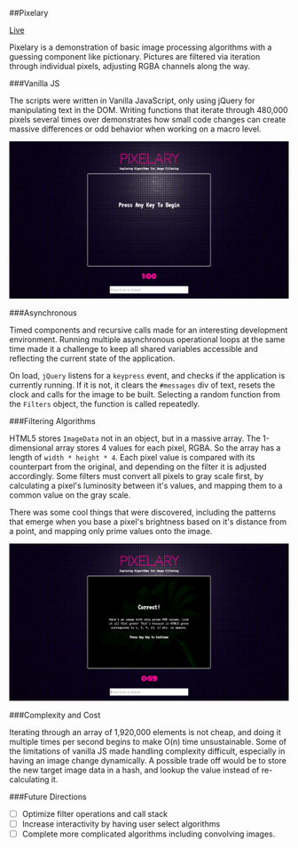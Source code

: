 ##Pixelary

[Live](https://nvizzutti.github.io/pixelary)

Pixelary is a demonstration of basic image processing algorithms with a guessing component like pictionary. Pictures are filtered via iteration through individual pixels, adjusting RGBA channels along the way.

###Vanilla JS

The scripts were written in Vanilla JavaScript, only using jQuery for manipulating text in the DOM. Writing functions that iterate through 480,000 pixels several times over demonstrates how small code changes can create massive differences or odd behavior when working on a macro level.

![home](images/pixelary.png)

###Asynchronous

Timed components and recursive calls made for an interesting development environment. Running multiple asynchronous operational loops at the same time made it a challenge to keep all shared variables accessible and reflecting the current state of the application.

On load, `jQuery` listens for a `keypress` event, and checks if the application is currently running. If it is not, it clears the `#messages` div of text, resets the clock and calls for the image to be built. Selecting a random function from the `Filters` object, the function is called repeatedly.

###Filtering Algorithms

HTML5 stores `ImageData` not in an object, but in a massive array. The 1-dimensional array stores 4 values for each pixel, RGBA. So the array has a length of `width * height * 4`. Each pixel value is compared with its counterpart from the original, and depending on the filter it is adjusted accordingly. Some filters must convert all pixels to gray scale first, by calculating a pixel's luminosity between it's values, and mapping them to a common value on the gray scale.

There was some cool things that were discovered, including the patterns that emerge when you base a pixel's brightness based on it's distance from a point, and mapping only prime values onto the image.

![home](images/pixelary2.png)

###Complexity and Cost

Iterating through an array of 1,920,000 elements is not cheap, and doing it multiple times per second begins to make O(n) time unsustainable. Some of the limitations of vanilla JS made handling complexity difficult, especially in having an image change dynamically. A possible trade off would be to store the new target image data in a hash, and lookup the value instead of re-calculating it.

###Future Directions

- [ ] Optimize filter operations and call stack
- [ ] Increase interactivity by having user select algorithms
- [ ] Complete more complicated algorithms including convolving images. 

